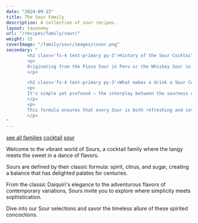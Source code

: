 ```yaml
---
date: "2024-09-23"
title: The Sour Family
description: A collection of sour recipes.
layout: taxonomy
url: "/recipes/family/sour/"
weight: 15
coverImage: "/family/sour/images/cover.png"
secondary: "
        <h2 class='fs-4 text-primary py-3'>History of the Sour Cocktail</h2>
        <p>
        Originating from the Pisco Sour in Peru or the Whiskey Sour in America, these cocktails have a rich history dating back to the 19th century, embodying the art of mixology's fundamental principles.
        </p>

        <h2 class='fs-4 text-primary py-3'>What makes a drink a Sour Cocktail?</h2>
        <p>
        It's simple yet profound – the interplay between the sourness of lemon or lime and the sweetness of simple syrup, all anchored by a robust spirit. 
        </p>
        <p>
        This formula ensures that every Sour is both refreshing and satisfying, perfect for any occasion. 
        </p>
"
---
```


<a href="/recipes/family/" class="badge bg-success text-light text-decoration-none">see all families</a> 
<a href="/recipes/category/cocktail/" class="badge text-bg-primary text-decoration-none">cocktail</a> 
<a href="/recipes/family/sour/" class="badge text-bg-info text-decoration-none">sour</a> 


Welcome to the vibrant world of Sours, a cocktail family where the tangy meets the sweet in a dance of flavors. 

Sours are defined by their classic formula: spirit, citrus, and sugar, creating a balance that has delighted palates for centuries. 

From the classic Daiquiri's elegance to the adventurous flavors of contemporary variations, Sours invite you to explore where simplicity meets sophistication. 

Dive into our Sour selections and savor the timeless allure of these spirited concoctions.
